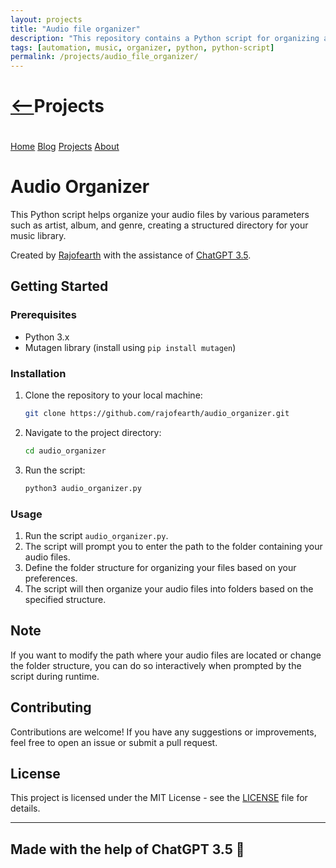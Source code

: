 ```yaml
---
layout: projects
title: "Audio file organizer"
description: "This repository contains a Python script for organizing audio files by various parameters such as artist, album, and genre, creating a structured directory for your music library."
tags: [automation, music, organizer, python, python-script]
permalink: /projects/audio_file_organizer/
---
```

  <h1><a href="javascript:history.back()" class="back-btn"><--</a
  >Projects</h1>
  <nav style="justify-content: center; padding-top: 20px;">
    <a href="/">Home</a>
    <a href="/blog/">Blog</a>
    <a href="/projects/">Projects</a>
    <a href="/about.html">About</a>
    <!-- Add other navigation links as needed -->
  </nav>
  

# Audio Organizer

This Python script helps organize your audio files by various parameters such as artist, album, and genre, creating a structured directory for your music library.

Created by [Rajofearth](https://github.com/rajofearth) with the assistance of [ChatGPT 3.5](https://openai.com/blog/chatgpt).

## Getting Started

### Prerequisites
- Python 3.x
- Mutagen library (install using `pip install mutagen`)

### Installation
1. Clone the repository to your local machine:
   ```bash
   git clone https://github.com/rajofearth/audio_organizer.git
   ```

2. Navigate to the project directory:
   ```bash
   cd audio_organizer
   ```

3. Run the script:
   ```bash
   python3 audio_organizer.py
   ```

### Usage
1. Run the script `audio_organizer.py`.
2. The script will prompt you to enter the path to the folder containing your audio files.
3. Define the folder structure for organizing your files based on your preferences.
4. The script will then organize your audio files into folders based on the specified structure.

## Note
If you want to modify the path where your audio files are located or change the folder structure, you can do so interactively when prompted by the script during runtime.

## Contributing
Contributions are welcome! If you have any suggestions or improvements, feel free to open an issue or submit a pull request.

## License
This project is licensed under the MIT License - see the [LICENSE](LICENSE) file for details.

---
Made with the help of ChatGPT 3.5 🤖
---
